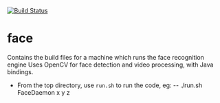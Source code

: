 [![Build Status](https://travis-ci.org/quebec-group/face.svg?branch=master)](https://travis-ci.org/quebec-group/face)
# face
Contains the build files for a machine which runs the face recognition engine
Uses OpenCV for face detection and video processing, with Java bindings.

- From the top directory, use `run.sh` to run the code, eg:
-- ./run.sh FaceDaemon x y z